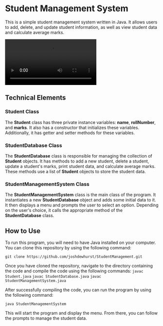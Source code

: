 # Student Management System
This is a simple student management system written in Java. It allows users to add, delete, and update student information, as well as view student data and calculate average marks.

![Code Demo](./Demo.mp4)


## Technical Elements
### Student Class
The **Student** class has three private instance variables: **name**, **rollNumber**, and **marks**. It also has a constructor that initializes these variables. Additionally, it has getter and setter methods for these variables.

### StudentDatabase Class
The **StudentDatabase** class is responsible for managing the collection of **Student** objects. It has methods to add a new student, delete a student, update a student's marks, print student data, and calculate average marks. These methods use a list of **Student** objects to store the student data.

### StudentManagementSystem Class
The **StudentManagementSystem** class is the main class of the program. It instantiates a new **StudentDatabase** object and adds some initial data to it. It then displays a menu and prompts the user to select an option. Depending on the user's choice, it calls the appropriate method of the **StudentDatabase** class.

## How to Use
To run this program, you will need to have Java installed on your computer. You can clone this repository by using the following command:

`git clone https://github.com/joshdewhurst/StudentManagement.git`

Once you have cloned the repository, navigate to the directory containing the code and compile the code using the following commands:
`javac Student.java`
`javac StudentDatabase.java`
`javac StudentManagementSystem.java`

After successfully compiling the code, you can run the program by using the following command:

`java StudentManagementSystem`

This will start the program and display the menu. From there, you can follow the prompts to manage the student data.
